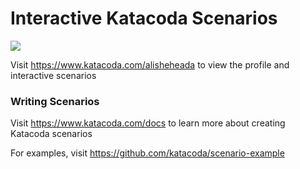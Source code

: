 # Interactive Katacoda Scenarios

[![](http://shields.katacoda.com/katacoda/alisheheada/count.svg)](https://www.katacoda.com/alisheheada "Get your profile on Katacoda.com")

Visit https://www.katacoda.com/alisheheada to view the profile and interactive scenarios

### Writing Scenarios
Visit https://www.katacoda.com/docs to learn more about creating Katacoda scenarios

For examples, visit https://github.com/katacoda/scenario-example
